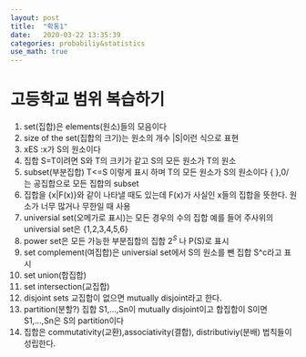 ```yaml
---
layout: post
title:  "확통1"
date:   2020-03-22 13:35:39
categories: probabiliy&statistics
use_math: true
---
```

# 고등학교 범위 복습하기

1. set(집합)은 elements(원소)들의 모음이다
2. size of the set(집합의 크기)는 원소의 개수
|S|이런 식으로 표현
3. xES :x가 S의 원소이다
4. 집합 S=T이려면 S와 T의 크키가 같고 S의 모든 원소가 T의 원소
5. subset(부분집합) T<=S 이렇게 표시 하며 T의 모든 원소가 S의 원소이다
{ },0/ 는 공집합으로 모든 집합의 subset
6. 집합을 {x|F(x)}와 같이 나타낼 때도 있는데 F(x)가 사실인 x들의 집합을 뜻한다. 원소가 너무 많거나 무한일 때 사용
7. universial set(오메가로 표시)는 모든 경우의 수의 집합
예를 들어 주사위의 universial set은 {1,2,3,4,5,6}
8. power set은 모든 가능한 부분집합의 집합 $2^S$ 나 P(S)로 표시
9. set complement(여집합)은 universial set에서 S의 원소를 뺀 집합
S^c라고 표시
10. set union(합집합)
11. set intersection(교집합)
12. disjoint sets 교집합이 없으면 mutually disjoint라고 한다.
13. partition(분할?) 집합 S1,...,Sn이 mutually disjoint이고 합집합이 S이면 S1,...,Sn은 S의 partition이다
14. 집합은 commutativity(교환),associativity(결합), distributiviy(분배) 법칙들이 성립한다.
